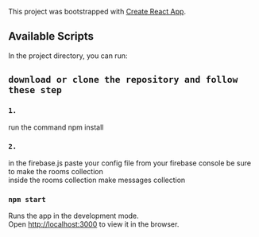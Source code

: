 This project was bootstrapped with [Create React App](https://github.com/facebook/create-react-app).

## Available Scripts

In the project directory, you can run:

## `download or clone the repository and follow these step`

### `1.`

run the command npm install

### `2.`

in the firebase.js paste your config file from your firebase console be sure to make the rooms collection<br/>
inside the rooms collection make messages collection

### `npm start`

Runs the app in the development mode.<br />
Open [http://localhost:3000](http://localhost:3000) to view it in the browser.
